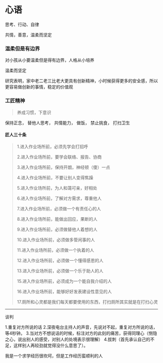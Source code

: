 # 心语

思考、行动、自律

共情，善意，温柔而坚定

### 温柔但是有边界

对小孩从小要温柔但是得有边界，人格从小培养

温柔而坚定

研究表明，家中老二老三比老大更具有创新精神，小时候获得更多的安全感，所以更容易做创新的事情，稳定的价值观

### 工匠精神

> 养成习惯，下意识

保持正念，
替他人思考，
共情能力，
做饭，
禁止挑食，
打扫卫生

#### 匠人三十条

> 1.进入作业场所前，必须先学会打招呼
> 
> 2.进入作业场所前，要学会联络、报告、协商
> 
> 3.进入作业场所前，保持开朗，神经顿（傻）一点
> 
> 4.进入作业场所前，不要让别人变得焦躁
>  
> 5.进入作业场所前，为人和蔼可亲，好相处
> 
> 6.进入作业场所前，了解对方需求，尊重他人
> 
> 7.进入作业场所前，必须做一个有责任心的人
> 
> 8.进入作业场所前，能做出回应，果断的人
> 
> 9.进入作业场所前，必须做替他人着想的人
> 
> 10.进入作业场所前，必须做多管闲事的人
> 
> 11.进入作业场所前，必须做一个执着的人
> 
> 12.进入作业场所前，必须做一个懂得感恩的人
> 
> 13.进入作业场所前，必须做一个乐于助人的人
> 
> 15.进入作业场所前，必须成为一个能自我介绍的人
> 
> 16.进入作业场所前，能够好好发表建设性意见的人
> 
> 17.厕所和心灵都是我们每天都要使用的东西，打扫厕所其实就是在打扫心灵


---
谈判

1.重复对方所说的话
2.深夜电台主持人的声音，先说对不起，重复对方所说的话，等4秒钟。
3.当对方不想说话的时候，标注对方的此刻的痛苦，获得同理心（恻隐之心，说出别人的感受，对别人的处境表示很理解）
4.拔刺（首先承认自己的不足，这样别人再较劲就觉得没什么意思了）。

我是一个求学经历很坎坷，但是工作经历蛮顺利的人
